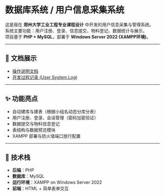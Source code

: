 # 数据库系统 / 用户信息采集系统

这是我在 **郑州大学工业工程专业课程设计** 中开发的用户信息采集与管理系统。  
系统主要功能：用户注册、登录、信息提交、物料登记、数据统计与展示。  
项目基于 **PHP + MySQL**，部署于 **Windows Server 2022 (XAMPP环境)**。

---

## 📄 文档展示
- [操作说明文档](./操作说明.docx)  
- [开发过程记录 (User System Log)](./User%20System%20Log.docx)  

---

## ✨ 功能亮点
- 自动建库与建表（根据小组名动态分库分表）  
- 用户注册、登录、会话管理（密码加密验证）  
- 数据提交与物料信息登记  
- 表结构与数据预览模块  
- XAMPP 部署与防火墙端口放行配置  

---

## 🔧 技术栈
- **后端**：PHP  
- **数据库**：MySQL  
- **运行环境**：XAMPP on Windows Server 2022  
- **前端**：HTML + 简单表单交互
